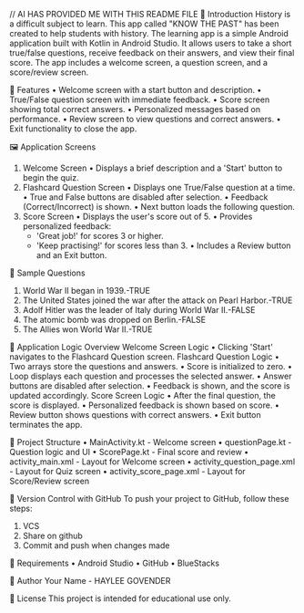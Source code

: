 // AI HAS PROVIDED ME WITH THIS README FILE
📖 Introduction
History is a difficult subject to learn. 
This app called "KNOW THE PAST" has been created to help students with history.
The learning app is a simple Android application built with Kotlin in Android Studio.
It allows users to take a short true/false questions, receive feedback on their answers, and view their final score.
The app includes a welcome screen, a question screen, and a score/review screen.

🚀 Features
	• Welcome screen with a start button and description.
  • True/False question screen with immediate feedback.
	• Score screen showing total correct answers.
	• Personalized messages based on performance.
	• Review screen to view questions and correct answers.
	• Exit functionality to close the app.
 
🖼️ Application Screens
1. Welcome Screen
• Displays a brief description and a 'Start' button to begin the quiz.
2. Flashcard Question Screen
• Displays one True/False question at a time.
• True and False buttons are disabled after selection.
• Feedback (Correct/Incorrect) is shown.
• Next button loads the following question.
3. Score Screen
• Displays the user's score out of 5.
• Provides personalized feedback:
   - 'Great job!' for scores 3 or higher.
   - 'Keep practising!' for scores less than 3.
• Includes a Review button and an Exit button.

📝 Sample Questions
1. World War II began in 1939.-TRUE
2. The United States joined the war after the attack on Pearl Harbor.-TRUE
3. Adolf Hitler was the leader of Italy during World War II.-FALSE
4. The atomic bomb was dropped on Berlin.-FALSE
5. The Allies won World War II.-TRUE

🧠 Application Logic Overview
Welcome Screen Logic
• Clicking 'Start' navigates to the Flashcard Question screen.
Flashcard Question Logic
• Two arrays store the questions and answers.
• Score is initialized to zero.
• Loop displays each question and processes the selected answer.
• Answer buttons are disabled after selection.
• Feedback is shown, and the score is updated accordingly.
Score Screen Logic
• After the final question, the score is displayed.
• Personalized feedback is shown based on score.
• Review button shows questions with correct answers.
• Exit button terminates the app.

📁 Project Structure
	• MainActivity.kt - Welcome screen
	• questionPage.kt - Question logic and UI
	• ScorePage.kt - Final score and review
	• activity_main.xml - Layout for Welcome screen
	• activity_question_page.xml - Layout for Quiz screen
  • activity_score_page.xml - Layout for Score/Review screen
  
🔄 Version Control with GitHub
To push your project to GitHub, follow these steps:
1. VCS
2. Share on github
3. Commit and push when changes made
   
📌 Requirements
	• Android Studio 
  • GitHub
  • BlueStacks

👤 Author
Your Name - HAYLEE GOVENDER

📄 License
This project is intended for educational use only.


